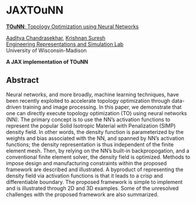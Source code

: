 # JAXTOuNN


[**TOuNN**: Topology Optimization using Neural Networks](https://link.springer.com/article/10.1007/s00158-020-02748-4)

[Aaditya Chandrasekhar](https://aadityacs.github.io/), [Krishnan Suresh](https://directory.engr.wisc.edu/me/faculty/suresh_krishnan)  
[Engineering Representations and Simulation Lab](https://ersl.wisc.edu)  
University of Wisconsin-Madison 

**A JAX implementation of TOuNN**

## Abstract
Neural networks, and more broadly, machine learning techniques, have been recently exploited to accelerate topology optimization through data-driven training and image processing. In this paper, we demonstrate that one can directly execute topology optimization (TO) using neural networks (NN). The primary concept is to use the NN’s activation functions to represent the popular Solid Isotropic Material with Penalization (SIMP) density field. In other words, the density function is parameterized by the weights and bias associated with the NN, and spanned by NN’s activation functions; the density representation is thus independent of the finite element mesh. Then, by relying on the NN’s built-in backpropogation, and a conventional finite element solver, the density field is optimized. Methods to impose design and manufacturing constraints within the proposed framework are described and illustrated. A byproduct of representing the density field via activation functions is that it leads to a crisp and differentiable boundary. The proposed framework is simple to implement and is illustrated through 2D and 3D examples. Some of the unresolved challenges with the proposed framework are also summarized.
